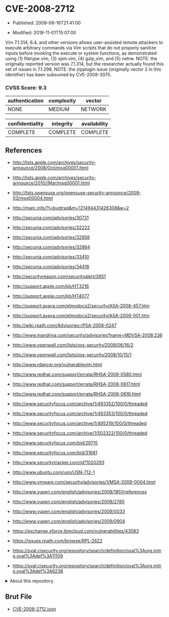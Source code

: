 # CVE-2008-2712

- Published: 2008-06-16T21:41:00

- Modified: 2018-11-01T15:07:00

Vim 7.1.314, 6.4, and other versions allows user-assisted remote attackers to execute arbitrary commands via Vim scripts that do not properly sanitize inputs before invoking the execute or system functions, as demonstrated using (1) filetype.vim, (3) xpm.vim, (4) gzip_vim, and (5) netrw.  NOTE: the originally reported version was 7.1.314, but the researcher actually found this set of issues in 7.1.298.  NOTE: the zipplugin issue (originally vector 2 in this identifier) has been subsumed by CVE-2008-3075.

### CVSS Score: **9.3**

| authentication | complexity | vector |
| --- | --- | --- |
| NONE | MEDIUM | NETWORK |

| confidentiality | integrity | availability |
| --- | --- | --- |
| COMPLETE | COMPLETE | COMPLETE |

## References

* http://lists.apple.com/archives/security-announce/2008/Oct/msg00001.html

* http://lists.apple.com/archives/security-announce/2010//Mar/msg00001.html

* http://lists.opensuse.org/opensuse-security-announce/2009-03/msg00004.html

* http://marc.info/?l=bugtraq&m=121494431426308&w=2

* http://secunia.com/advisories/30731

* http://secunia.com/advisories/32222

* http://secunia.com/advisories/32858

* http://secunia.com/advisories/32864

* http://secunia.com/advisories/33410

* http://secunia.com/advisories/34418

* http://securityreason.com/securityalert/3951

* http://support.apple.com/kb/HT3216

* http://support.apple.com/kb/HT4077

* http://support.avaya.com/elmodocs2/security/ASA-2008-457.htm

* http://support.avaya.com/elmodocs2/security/ASA-2009-001.htm

* http://wiki.rpath.com/Advisories:rPSA-2008-0247

* http://www.mandriva.com/security/advisories?name=MDVSA-2008:236

* http://www.openwall.com/lists/oss-security/2008/06/16/2

* http://www.openwall.com/lists/oss-security/2008/10/15/1

* http://www.rdancer.org/vulnerablevim.html

* http://www.redhat.com/support/errata/RHSA-2008-0580.html

* http://www.redhat.com/support/errata/RHSA-2008-0617.html

* http://www.redhat.com/support/errata/RHSA-2008-0618.html

* http://www.securityfocus.com/archive/1/493352/100/0/threaded

* http://www.securityfocus.com/archive/1/493353/100/0/threaded

* http://www.securityfocus.com/archive/1/495319/100/0/threaded

* http://www.securityfocus.com/archive/1/502322/100/0/threaded

* http://www.securityfocus.com/bid/29715

* http://www.securityfocus.com/bid/31681

* http://www.securitytracker.com/id?1020293

* http://www.ubuntu.com/usn/USN-712-1

* http://www.vmware.com/security/advisories/VMSA-2009-0004.html

* http://www.vupen.com/english/advisories/2008/1851/references

* http://www.vupen.com/english/advisories/2008/2780

* http://www.vupen.com/english/advisories/2009/0033

* http://www.vupen.com/english/advisories/2009/0904

* https://exchange.xforce.ibmcloud.com/vulnerabilities/43083

* https://issues.rpath.com/browse/RPL-2622

* https://oval.cisecurity.org/repository/search/definition/oval%3Aorg.mitre.oval%3Adef%3A11109

* https://oval.cisecurity.org/repository/search/definition/oval%3Aorg.mitre.oval%3Adef%3A6238

<details>
<summary>About this repository</summary> 

  This repository is part of the project [Live Hack CVE](https://github.com/Live-Hack-CVE). Main website can be found [www.live-hack.org](https://www.live-hack.org) 
  
  Made by [Sn0wAlice](https://github.com/Sn0wAlice) for the people that care about security and need to have a feed of the latest CVEs. Hope you enjoy it, don't forget to star the repo and follow me on [Twitter](https://twitter.com/Sn0wAlice) and [Github](https://github.com/Sn0wAlice). And that is my [personnal website](https://www.alice-snow.me/)

  - [Home Page](https://github.com/Live-Hack-CVE)
  - [Framework](https://github.com/Live-Hack-CVE/cve-framework)
  - [CVE database](https://github.com/Live-Hack-CVE/full_database)
  - [Changelog](https://github.com/Live-Hack-CVE/Changelog)
</details>

## Brut File

* [CVE-2008-2712.json](https://raw.githubusercontent.com/Live-Hack-CVE/full_database/main/cves/2008/CVE-2008-2712.json)

